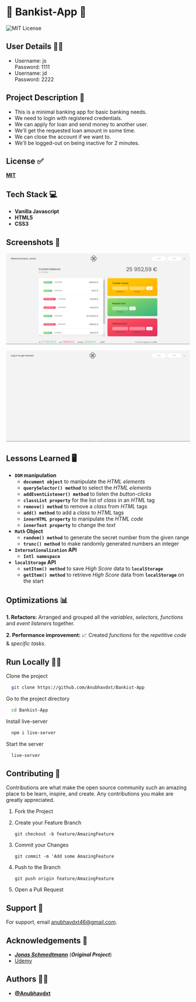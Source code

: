 # 🏦 Bankist-App 🏦

![MIT License](https://img.shields.io/apm/l/atomic-design-ui.svg?)

## User Details 👨‍🎓

- Username: js  
  Password: 1111
- Username: jd  
  Password: 2222

## Project Description 📑

- This is a minimal banking app for basic banking needs.
- We need to login with registered credentials.
- We can apply for loan and send money to another user.
- We'll get the requested loan amount in some time.
- We can close the account if we want to.
- We'll be logged-out on being inactive for 2 minutes.

## License ✅

[**MIT**](https://github.com/Anubhavdxt/Bankist-App/blob/master/LICENSE)

## Tech Stack 💻

- **Vanilla Javascript**
- **HTML5**
- **CSS3**

## Screenshots 📸

![Bankist App](views/bankist-app.jpg)

![Bankist App Login](views/bankist-app-login.jpg)

## Lessons Learned 🖥️

- **`DOM` manipulation**
  - **`document object`** to manipulate the _HTML elements_
  - **`querySelector() method`** to select the _HTML elements_
  - **`addEventListener() method`** to listen the _button-clicks_
  - **`classList property`** for the list of _class_ in an _HTML_ tag
  - **`remove() method`** to remove a _class_ from _HTML_ tags
  - **`add() method`** to add a _class_ to _HTML_ tags
  - **`innerHTML property`** to manipulate the _HTML code_
  - **`innerText property`** to change the _text_
- **`Math` Object**
  - **`random() method`** to generate the secret number from the given range
  - **`trunc() method`** to make randomly generated numbers an integer
- **`Internationalization` API**
  - **`Intl namespace`**
- **`localStorage` API**
  - **`setItem() method`** to save _High Score_ data to **`localStorage`**
  - **`getItem() method`** to retrieve _High Score_ data from **`localStorage`** on the start

## Optimizations 📊

**1. Refactors:**
Arranged and grouped all the _variables_, _selectors_, _functions_ and _event listeners_ together.

**2. Performance improvement:** 📈
Created _functions_ for the _repetitive code_ & _specific tasks_.

## Run Locally 🧑‍💻

Clone the project

```bash
  git clone https://github.com/Anubhavdxt/Bankist-App
```

Go to the project directory

```bash
  cd Bankist-App
```

Install live-server

```bash
  npm i live-server
```

Start the server

```bash
  live-server
```

## Contributing 🤝

Contributions are what make the open source community such an amazing place to be learn, inspire, and create. Any contributions you make are greatly appreciated.

1. Fork the Project
2. Create your Feature Branch

   ```git
   git checkout -b feature/AmazingFeature
   ```

3. Commit your Changes

   ```git
   git commit -m 'Add some AmazingFeature
   ```

4. Push to the Branch

   ```git
   git push origin feature/AmazingFeature
   ```

5. Open a Pull Request

## Support 📧

For support, email anubhavdxt46@gmail.com.

## Acknowledgements 🙏

- [**_Jonas Schmedtmann_**](https://www.udemy.com/user/jonasschmedtmann/) (**_Original Project_**)
- [Udemy](https://www.udemy.com)

## Authors 👨‍💻

- [**@Anubhavdxt**](https://www.github.com/Anubhavdxt)
